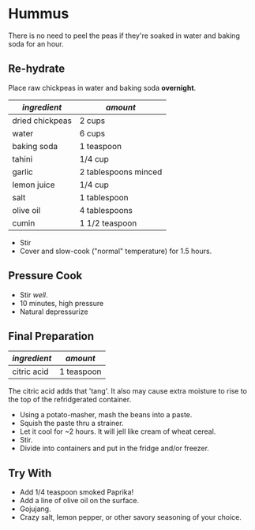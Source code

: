 # Hummus

There is no need to peel the peas if they're soaked in water and baking soda for an hour.

## Re-hydrate

Place raw chickpeas in water and baking soda **overnight**.

| *ingredient* | *amount* |
| --- | --- |
| dried chickpeas | 2 cups |
| water | 6 cups |
| baking soda | 1 teaspoon |
| tahini | 1/4 cup |
| garlic | 2 tablespoons minced |
| lemon juice | 1/4 cup |
| salt | 1 tablespoon |
| olive oil | 4 tablespoons |
| cumin | 1 1/2 teaspoon |

* Stir
* Cover and slow-cook ("normal" temperature) for 1.5 hours.

## Pressure Cook

* Stir *well*.
* 10 minutes, high pressure
* Natural depressurize

## Final Preparation

| *ingredient* | *amount* |
| --- | --- |
| citric acid | 1 teaspoon |

The citric acid adds that 'tang'. It also may cause extra moisture to rise
to the top of the refridgerated container.

* Using a potato-masher, mash the beans into a paste.
* Squish the paste thru a strainer.
* Let it cool for ~2 hours. It will jell like cream of wheat cereal.
* Stir.
* Divide into containers and put in the fridge and/or freezer.

## Try With

* Add 1/4 teaspoon smoked Paprika!
* Add a line of olive oil on the surface.
* Gojujang.
* Crazy salt, lemon pepper, or other savory seasoning of your choice.
